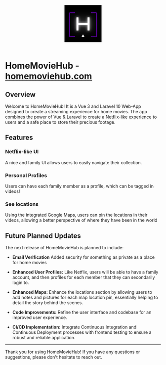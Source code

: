 <div align="center">
    <img src="public/assets/images/homemoviehub-logo.png" alt="HomeMovieHub Logo" width="120">
</div>

<br>

# HomeMovieHub - <a href="https://homemoviehub.com" target="_blank">homemoviehub.com</a>

## Overview

Welcome to HomeMovieHub! It is a Vue 3 and Laravel 10 Web-App designed to create a streaming experience for home movies. The app combines the power of Vue & Laravel to create a Netflix-like experience to users and a safe place to store their precious footage.

## Features

### Netflix-like UI


A nice and family UI allows users to easily navigate their collection.

### Personal Profiles

Users can have each family member as a profile, which can be tagged in videos!

### See locations

Using the integrated Google Maps, users can pin the locations in their videos, allowing a better perspective of where they have been in the world


## Future Planned Updates

The next release of HomeMovieHub is planned to include:

- **Email Verification** Added security for something as private as a place for home movies

- **Enhanced User Profiles:** Like Netflix, users will be able to have a family account, and then profiles for each member that they can secondarily login to.

- **Enhanced Maps:** Enhance the locations section by allowing users to add notes and pictures for each map location pin, essentially helping to detail the story behind the scenes.

- **Code Improvements:** Refine the user interface and codebase for an improved user experience.

- **CI/CD Implementation:** Integrate Continuous Integration and Continuous Deployment processes with frontend testing to ensure a robust and reliable application.



---

Thank you for using HomeMovieHub! If you have any questions or suggestions, please don't hesitate to reach out.
